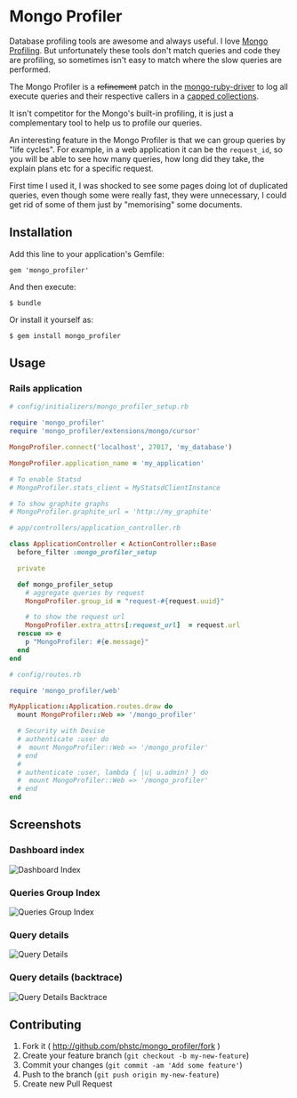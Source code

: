# Mongo Profiler

Database profiling tools are awesome and always useful. I love [Mongo Profiling](http://docs.mongodb.org/manual/tutorial/manage-the-database-profiler/). But unfortunately these tools don't match queries and code they are profiling, so sometimes isn't easy to match where the slow queries are performed.

The Mongo Profiler is a <del>refinement</del> patch in the [mongo-ruby-driver](https://github.com/mongodb/mongo-ruby-driver) to log all execute queries and their respective callers in a [capped collections](http://docs.mongodb.org/manual/core/capped-collections/).

It isn't competitor for the Mongo's built-in profiling, it is just a complementary tool to help us to profile our queries.

An interesting feature in the Mongo Profiler is that we can group queries by "life cycles". For example, in a web application it can be the `request_id`, so you will be able to see how many queries, how long did they take, the explain plans etc for a specific request.

First time I used it, I was shocked to see some pages doing lot of duplicated queries, even though some were really fast, they were unnecessary, I could get rid of some of them just by "memorising" some documents.

## Installation

Add this line to your application's Gemfile:

    gem 'mongo_profiler'

And then execute:

    $ bundle

Or install it yourself as:

    $ gem install mongo_profiler

## Usage

### Rails application

```ruby
# config/initializers/mongo_profiler_setup.rb

require 'mongo_profiler'
require 'mongo_profiler/extensions/mongo/cursor'

MongoProfiler.connect('localhost', 27017, 'my_database')

MongoProfiler.application_name = 'my_application'

# To enable Statsd
# MongoProfiler.stats_client = MyStatsdClientInstance

# To show graphite graphs
# MongoProfiler.graphite_url = 'http://my_graphite'
```

```ruby
# app/controllers/application_controller.rb

class ApplicationController < ActionController::Base
  before_filter :mongo_profiler_setup

  private

  def mongo_profiler_setup
    # aggregate queries by request
    MongoProfiler.group_id = "request-#{request.uuid}"

    # to show the request url
    MongoProfiler.extra_attrs[:request_url]  = request.url
  rescue => e
    p "MongoProfiler: #{e.message}"
  end
end
```

```ruby
# config/routes.rb

require 'mongo_profiler/web'

MyApplication::Application.routes.draw do
  mount MongoProfiler::Web => '/mongo_profiler'

  # Security with Devise
  # authenticate :user do
  #  mount MongoProfiler::Web => '/mongo_profiler'
  # end
  #
  # authenticate :user, lambda { |u| u.admin? } do
  #  mount MongoProfiler::Web => '/mongo_profiler'
  # end
end
```

## Screenshots

### Dashboard index

![Dashboard Index](https://raw.github.com/phstc/mongo_profiler/master/assets/mongo_profiler_dashboard_index.png)

### Queries Group Index

![Queries Group Index](https://raw.github.com/phstc/mongo_profiler/master/assets/mongo_profiler_group_details.png)

### Query details

![Query Details](https://raw.github.com/phstc/mongo_profiler/master/assets/mongo_profiler_query_details.png)

### Query details (backtrace)

![Query Details Backtrace](https://raw.github.com/phstc/mongo_profiler/master/assets/mongo_profiler_query_details_backtrace.png)


## Contributing

1. Fork it ( http://github.com/phstc/mongo_profiler/fork )
2. Create your feature branch (`git checkout -b my-new-feature`)
3. Commit your changes (`git commit -am 'Add some feature'`)
4. Push to the branch (`git push origin my-new-feature`)
5. Create new Pull Request
